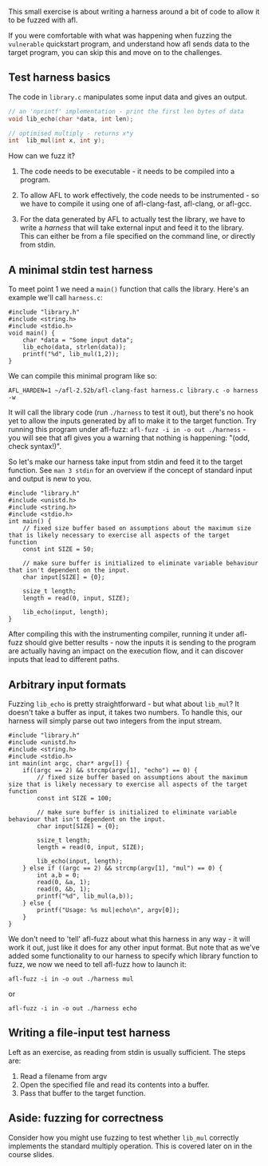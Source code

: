 This small exercise is about writing a harness around a bit of code to allow it to be fuzzed with afl.

If you were comfortable with what was happening when fuzzing the `vulnerable` quickstart program, and understand how afl sends data to the target program, you can skip this and move on to the challenges.

Test harness basics
-------------------

The code in `library.c` manipulates some input data and gives an output.
```library.h
// an 'nprintf' implementation - print the first len bytes of data
void lib_echo(char *data, int len);

// optimised multiply - returns x*y
int  lib_mul(int x, int y);
```
How can we fuzz it?

1.  The code needs to be executable - it needs to be compiled into a program.

2.  To allow AFL to work effectively, the code needs to be instrumented - so we have to compile it using one of afl-clang-fast, afl-clang, or afl-gcc.

3.  For the data generated by AFL to actually test the library, we have to write a _harness_ that will take external input and feed it to the library. This can either be from a file specified on the command line, or directly from stdin.

A minimal stdin test harness
----------------------------

To meet point 1 we need a `main()` function that calls the library. Here's an example we'll call `harness.c`:
```
#include "library.h"
#include <string.h>
#include <stdio.h>
void main() {
	char *data = "Some input data";
	lib_echo(data, strlen(data));
	printf("%d", lib_mul(1,2));
}
```

We can compile this minimal program like so:

`AFL_HARDEN=1 ~/afl-2.52b/afl-clang-fast harness.c library.c -o harness -w`

It will call the library code (run `./harness` to test it out), but there's no hook yet to allow the inputs generated by afl to make it to the target function. Try running this program under afl-fuzz: `afl-fuzz -i in -o out ./harness` - you will see that afl gives you a warning that nothing is happening: "(odd, check syntax!)".

So let's make our harness take input from stdin and feed it to the target function. See `man 3 stdin` for an overview if the concept of standard input and output is new to you.

```
#include "library.h"
#include <unistd.h>
#include <string.h>
#include <stdio.h>
int main() {
	// fixed size buffer based on assumptions about the maximum size that is likely necessary to exercise all aspects of the target function
	const int SIZE = 50;

	// make sure buffer is initialized to eliminate variable behaviour that isn't dependent on the input.
	char input[SIZE] = {0};

	ssize_t length;
	length = read(0, input, SIZE);

	lib_echo(input, length);
}
```

After compiling this with the instrumenting compiler, running it under afl-fuzz should give better results - now the inputs it is sending to the program are actually having an impact on the execution flow, and it can discover inputs that lead to different paths.

Arbitrary input formats
-----------------------
Fuzzing `lib_echo` is pretty straightforward - but what about `lib_mul`? It doesn't take a buffer as input, it takes two numbers. To handle this, our harness will simply parse out two integers from the input stream.

```
#include "library.h"
#include <unistd.h>
#include <string.h>
#include <stdio.h>
int main(int argc, char* argv[]) {
	if((argc == 2) && strcmp(argv[1], "echo") == 0) {
		// fixed size buffer based on assumptions about the maximum size that is likely necessary to exercise all aspects of the target function
		const int SIZE = 100;

		// make sure buffer is initialized to eliminate variable behaviour that isn't dependent on the input.
		char input[SIZE] = {0};

		ssize_t length;
		length = read(0, input, SIZE);

		lib_echo(input, length);
	} else if ((argc == 2) && strcmp(argv[1], "mul") == 0) {
		int a,b = 0;
		read(0, &a, 1);
		read(0, &b, 1);
		printf("%d", lib_mul(a,b));
	} else {
		printf("Usage: %s mul|echo\n", argv[0]);
	}
}
```

We don't need to 'tell' afl-fuzz about what this harness in any way - it will work it out, just like it does for any other input format. But note that as we've added some functionality to our harness to specify which library function to fuzz, we now we need to tell afl-fuzz how to launch it:

    afl-fuzz -i in -o out ./harness mul

or

    afl-fuzz -i in -o out ./harness echo


Writing a file-input test harness
---------------------------------
Left as an exercise, as reading from stdin is usually sufficient. The steps are:

1.  Read a filename from argv
2.  Open the specified file and read its contents into a buffer.
3.  Pass that buffer to the target function.

Aside: fuzzing for correctness
------------------------------
Consider how you might use fuzzing to test whether `lib_mul` correctly implements the standard multiply operation. This is covered later on in the course slides.
